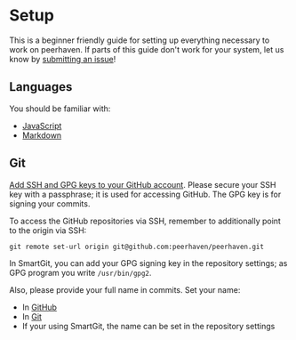 # Setup

This is a beginner friendly guide for setting up everything necessary to work on peerhaven.
If parts of this guide don't work for your system, let us know by [submitting an issue](CONTRIBUTING.md#submitting-issues)!

## Languages

You should be familiar with:

- [JavaScript](http://javascript.info/)
- [Markdown](https://blog.ghost.org/markdown/)

## Git

[Add SSH and GPG keys to your GitHub account](https://github.com/settings/keys).
Please secure your SSH key with a passphrase; it is used for accessing GitHub.
The GPG key is for signing your commits.

To access the GitHub repositories via SSH, remember to additionally point to the origin via SSH:

`git remote set-url origin git@github.com:peerhaven/peerhaven.git`

In SmartGit, you can add your GPG signing key in the repository settings; as GPG program you write `/usr/bin/gpg2`.

Also, please provide your full name in commits.
Set your name:

- In [GitHub](https://github.com/settings/profile)
- In [Git](https://help.github.com/articles/setting-your-username-in-git/)
- If your using SmartGit, the name can be set in the repository settings
